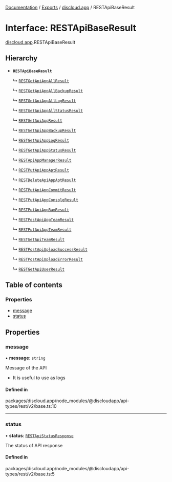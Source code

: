 [Documentation](../README.md) / [Exports](../modules.md) / [discloud.app](../modules/discloud_app.md) / RESTApiBaseResult

# Interface: RESTApiBaseResult

[discloud.app](../modules/discloud_app.md).RESTApiBaseResult

## Hierarchy

- **`RESTApiBaseResult`**

  ↳ [`RESTGetApiAppAllResult`](discloud_app.RESTGetApiAppAllResult.md)

  ↳ [`RESTGetApiAppAllBackupResult`](discloud_app.RESTGetApiAppAllBackupResult.md)

  ↳ [`RESTGetApiAppAllLogResult`](discloud_app.RESTGetApiAppAllLogResult.md)

  ↳ [`RESTGetApiAppAllStatusResult`](discloud_app.RESTGetApiAppAllStatusResult.md)

  ↳ [`RESTGetApiAppResult`](discloud_app.RESTGetApiAppResult.md)

  ↳ [`RESTGetApiAppBackupResult`](discloud_app.RESTGetApiAppBackupResult.md)

  ↳ [`RESTGetApiAppLogResult`](discloud_app.RESTGetApiAppLogResult.md)

  ↳ [`RESTGetApiAppStatusResult`](discloud_app.RESTGetApiAppStatusResult.md)

  ↳ [`RESTApiAppManagerResult`](discloud_app.RESTApiAppManagerResult.md)

  ↳ [`RESTPutApiAppAptResult`](discloud_app.RESTPutApiAppAptResult.md)

  ↳ [`RESTDeleteApiAppAptResult`](discloud_app.RESTDeleteApiAppAptResult.md)

  ↳ [`RESTPutApiAppCommitResult`](discloud_app.RESTPutApiAppCommitResult.md)

  ↳ [`RESTPutApiAppConsoleResult`](discloud_app.RESTPutApiAppConsoleResult.md)

  ↳ [`RESTPutApiAppRamResult`](discloud_app.RESTPutApiAppRamResult.md)

  ↳ [`RESTPostApiAppTeamResult`](discloud_app.RESTPostApiAppTeamResult.md)

  ↳ [`RESTPutApiAppTeamResult`](discloud_app.RESTPutApiAppTeamResult.md)

  ↳ [`RESTGetApiTeamResult`](discloud_app.RESTGetApiTeamResult.md)

  ↳ [`RESTPostApiUploadSuccessResult`](discloud_app.RESTPostApiUploadSuccessResult.md)

  ↳ [`RESTPostApiUploadErrorResult`](discloud_app.RESTPostApiUploadErrorResult.md)

  ↳ [`RESTGetApiUserResult`](discloud_app.RESTGetApiUserResult.md)

## Table of contents

### Properties

- [message](discloud_app.RESTApiBaseResult.md#message)
- [status](discloud_app.RESTApiBaseResult.md#status)

## Properties

### message

• **message**: `string`

Message of the API
- It is useful to use as logs

#### Defined in

packages/discloud.app/node_modules/@discloudapp/api-types/rest/v2/base.ts:10

___

### status

• **status**: [`RESTApiStatusResponse`](../modules/discloud_app.md#restapistatusresponse)

The status of API response

#### Defined in

packages/discloud.app/node_modules/@discloudapp/api-types/rest/v2/base.ts:5
